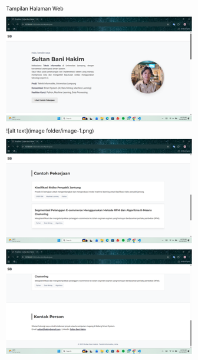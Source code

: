 Tampilan Halaman Web


![alt text](image.png)



![alt text](image folder/image-1.png)



![alt text](image-2.png)



![alt text](image-3.png)